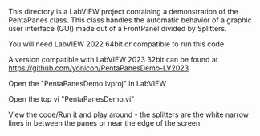 This directory is a LabVIEW project containing a demonstration of the PentaPanes class. This class handles the automatic behavior of a graphic user interface (GUI) made out of a FrontPanel divided by Splitters.

You will need LabVIEW 2022 64bit or compatible to run this code

A version compatible with LabVIEW 2023 32bit can be found at https://github.com/yonicon/PentaPanesDemo-LV2023

Open the "PentaPanesDemo.lvproj" in LabVIEW

Open the top vi "PentaPanesDemo.vi"

View the code/Run it and play around - the splitters are the white narrow lines in between the panes or near the edge of the screen.
